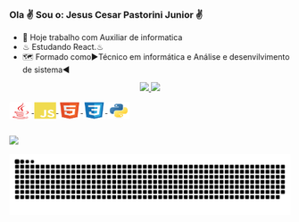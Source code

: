 ### Ola ✌ Sou o: Jesus Cesar Pastorini Junior ✌

- 🔭 Hoje trabalho com Auxiliar de informatica
- ♨ Estudando React.♨
- 🗺 Formado como▶Técnico em informática e Análise e desenvilvimento de sistema◀
<div align="center">
  <a href="https://github.com/JesusPastorini">
  <img width="42%" src="https://github-readme-stats.vercel.app/api?username=JesusMain&show_icons=true&theme=tokyonight&include_all_commits=true&count_private=true"/>
  <img width="50%" src="https://github-readme-stats.vercel.app/api/top-langs/?username=JesusPastorini&layout=compact&langs_count=7&theme=tokyonight"/>
</div>
<div style="display: inline_block"><br>
  <img align="center" alt="Rafa-Java" height="30" width="40" src="https://raw.githubusercontent.com/devicons/devicon/master/icons/java/java-plain.svg">
  <img align="center" alt="Rafa-Js" height="30" width="40" src="https://raw.githubusercontent.com/devicons/devicon/master/icons/javascript/javascript-plain.svg">
  <img align="center" alt="Rafa-HTML" height="30" width="40" src="https://raw.githubusercontent.com/devicons/devicon/master/icons/html5/html5-original.svg">
  <img align="center" alt="Rafa-CSS" height="30" width="40" src="https://raw.githubusercontent.com/devicons/devicon/master/icons/css3/css3-original.svg">
  <img align="center" alt="Rafa-Python" height="30" width="40" src="https://raw.githubusercontent.com/devicons/devicon/master/icons/python/python-original.svg">
</div>
  
  ##
 
<div> 
  <a href="https://www.linkedin.com/in/jesus-pastorini-75371286" target="_blank"><img src="https://img.shields.io/badge/-LinkedIn-%230077B5?style=for-the-badge&logo=linkedin&logoColor=white" target="_blank"></a> 
 
  ![Snake animation](https://github.com/JesusPastorini/JesusPastorini/blob/output/github-contribution-grid-snake.svg)
 
</div>
